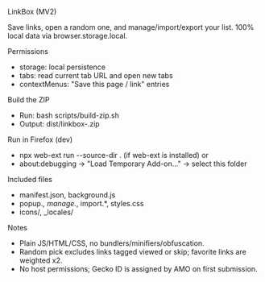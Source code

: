 LinkBox (MV2)

Save links, open a random one, and manage/import/export your list. 100% local data via browser.storage.local.

Permissions
- storage: local persistence
- tabs: read current tab URL and open new tabs
- contextMenus: "Save this page / link" entries

Build the ZIP
- Run: bash scripts/build-zip.sh
- Output: dist/linkbox-<version>.zip

Run in Firefox (dev)
- npx web-ext run --source-dir . (if web-ext is installed)
or
- about:debugging → "Load Temporary Add-on…" → select this folder

Included files
- manifest.json, background.js
- popup.*, manage.*, import.*, styles.css
- icons/, _locales/

Notes
- Plain JS/HTML/CSS, no bundlers/minifiers/obfuscation.
- Random pick excludes links tagged viewed or skip; favorite links are weighted x2.
- No host permissions; Gecko ID is assigned by AMO on first submission.
